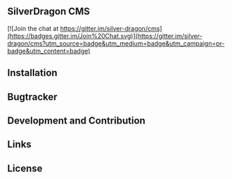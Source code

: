 ## SilverDragon CMS

[![Join the chat at https://gitter.im/silver-dragon/cms](https://badges.gitter.im/Join%20Chat.svg)](https://gitter.im/silver-dragon/cms?utm_source=badge&utm_medium=badge&utm_campaign=pr-badge&utm_content=badge)

## Installation ##

## Bugtracker ##

## Development and Contribution ##

## Links ##

## License ##
